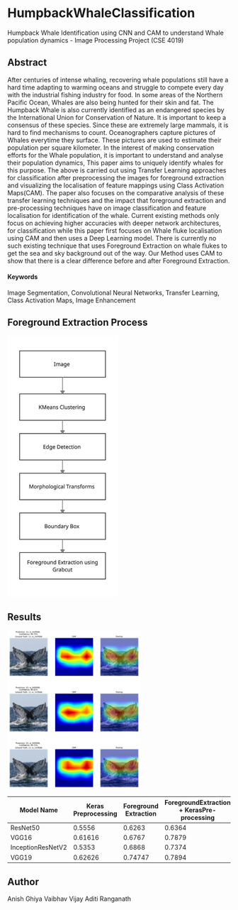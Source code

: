 # HumpbackWhaleClassification
Humpback Whale Identification using CNN and CAM to understand Whale population dynamics - Image Processing Project (CSE 4019)

## Abstract
After centuries of intense whaling, recovering whale populations still have a hard time adapting to warming oceans and struggle to compete every day with the industrial fishing industry for food. In some areas of the Northern Pacific Ocean, Whales are also being hunted for their skin and fat. The Humpback Whale is also currently identified as an endangered species by the International Union for Conservation of Nature. It is important to keep a consensus of these species. Since these are extremely large mammals, it is hard to find mechanisms to count. Oceanographers capture pictures of Whales everytime they surface. These pictures are used to estimate their population per square kilometer. In the interest of making conservation efforts for the Whale population, it is important to understand and analyse their population dynamics, This paper aims to uniquely identify whales for this purpose. The above is carried out using Transfer Learning approaches for classification after preprocessing the images for foreground extraction and visualizing the localisation of feature mappings using Class Activation Maps(CAM). The paper also focuses on the comparative analysis of these transfer learning techniques and the impact that foreground extraction and pre-processing techniques have on image classification and feature localisation for identification of the whale. Current existing methods only focus on achieving higher accuracies with deeper network architectures, for classification while this paper first focuses on Whale fluke localisation using CAM and then uses a Deep Learning model. There is currently no such existing technique that uses Foreground Extraction on whale flukes to get the sea and sky background out of the way. Our Method uses CAM to show that there is a clear difference before and after Foreground Extraction.

#### Keywords
Image Segmentation, Convolutional Neural Networks, Transfer Learning, Class Activation Maps, Image Enhancement

## Foreground Extraction Process
<img src="https://github.com/anishsghiya/HumpbackWhaleClassification/blob/main/Images/Foreground%20Extraction.png" alt="drawing" width="250"/>

## Results
<img src="https://github.com/anishsghiya/HumpbackWhaleClassification/blob/main/Images/Output_img.png" alt="drawing" width="300"/>


| Model Name    | Keras Preprocessing | Foreground Extraction  | ForegroundExtraction + KerasPre-processing |
| ------------- |---------------------| -----------------------|--------------------------------------------|
| ResNet50      | 0.5556  | 0.6263 | 0.6364
| VGG16         | 0.61616 | 0.6767 | 0.7879
| InceptionResNetV2 | 0.5353 | 0.6868 | 0.7374
| VGG19         | 0.62626 | 0.74747| 0.7894 

## Author
Anish Ghiya
Vaibhav Vijay
Aditi Ranganath
